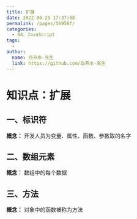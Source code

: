 ```yaml
---
title: 扩展
date: 2022-06-25 17:37:08
permalink: /pages/56958f/
categories:
  - 04、JavaScript
tags:
  - 
author: 
  name: 白开水-先生
  link: https://github.com/白开水-先生
---
```

# 知识点：扩展

## 一、标识符
**概念：** 开发人员为变量、属性、函数、参数取的名字

## 二、数组元素
**概念：** 数组中的每个数据

## 三、方法
**概念：** 对象中的函数被称为方法